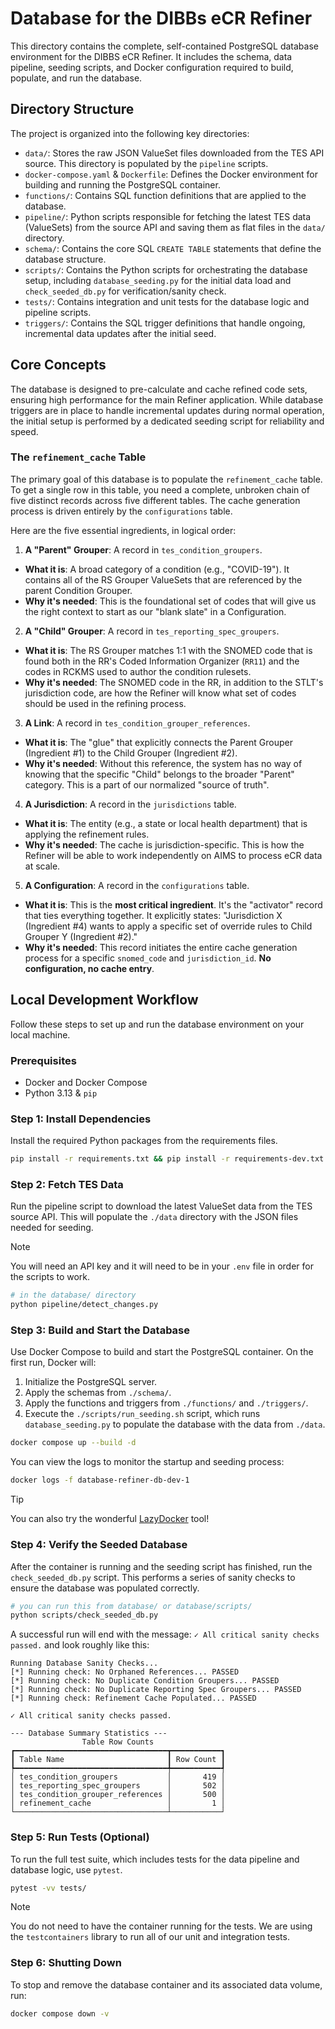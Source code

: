 # Database for the DIBBs eCR Refiner

This directory contains the complete, self-contained PostgreSQL database environment for the DIBBS eCR Refiner. It includes the schema, data pipeline, seeding scripts, and Docker configuration required to build, populate, and run the database.

## Directory Structure

The project is organized into the following key directories:

- `data/`: Stores the raw JSON ValueSet files downloaded from the TES API source. This directory is populated by the `pipeline` scripts.
- `docker-compose.yaml` & `Dockerfile`: Defines the Docker environment for building and running the PostgreSQL container.
- `functions/`: Contains SQL function definitions that are applied to the database.
- `pipeline/`: Python scripts responsible for fetching the latest TES data (ValueSets) from the source API and saving them as flat files in the `data/` directory.
- `schema/`: Contains the core SQL `CREATE TABLE` statements that define the database structure.
- `scripts/`: Contains the Python scripts for orchestrating the database setup, including `database_seeding.py` for the initial data load and `check_seeded_db.py` for verification/sanity check.
- `tests/`: Contains integration and unit tests for the database logic and pipeline scripts.
- `triggers/`: Contains the SQL trigger definitions that handle ongoing, incremental data updates after the initial seed.

## Core Concepts

The database is designed to pre-calculate and cache refined code sets, ensuring high performance for the main Refiner application. While database triggers are in place to handle incremental updates during normal operation, the initial setup is performed by a dedicated seeding script for reliability and speed.

### The `refinement_cache` Table

The primary goal of this database is to populate the `refinement_cache` table. To get a single row in this table, you need a complete, unbroken chain of five distinct records across five different tables. The cache generation process is driven entirely by the `configurations` table.

Here are the five essential ingredients, in logical order:

1. **A "Parent" Grouper**: A record in `tes_condition_groupers`.
  * **What it is**: A broad category of a condition (e.g., "COVID-19"). It contains all of the RS Grouper ValueSets that are referenced by the parent Condition Grouper.
  * **Why it's needed**: This is the foundational set of codes that will give us the right context to start as our "blank slate" in a Configuration.
2. **A "Child" Grouper**: A record in `tes_reporting_spec_groupers`.
  * **What it is**: The RS Grouper matches 1:1 with the SNOMED code that is found both in the RR's Coded Information Organizer (`RR11`) and the codes in RCKMS used to author the condition rulesets.
  * **Why it's needed**: The SNOMED code in the RR, in addition to the STLT's jurisdiction code, are how the Refiner will know what set of codes should be used in the refining process.
3. **A Link**: A record in `tes_condition_grouper_references`.
  * **What it is**: The "glue" that explicitly connects the Parent Grouper (Ingredient #1) to the Child Grouper (Ingredient #2).
  * **Why it's needed**: Without this reference, the system has no way of knowing that the specific "Child" belongs to the broader "Parent" category. This is a part of our normalized "source of truth".
4. **A Jurisdiction**: A record in the `jurisdictions` table.
  * **What it is**: The entity (e.g., a state or local health department) that is applying the refinement rules.
  * **Why it's needed**: The cache is jurisdiction-specific. This is how the Refiner will be able to work independently on AIMS to process eCR data at scale.
5. **A Configuration**: A record in the `configurations` table.
  * **What it is**: This is the **most critical ingredient**. It's the "activator" record that ties everything together. It explicitly states: "Jurisdiction X (Ingredient #4) wants to apply a specific set of override rules to Child Grouper Y (Ingredient #2)."
  * **Why it's needed**: This record initiates the entire cache generation process for a specific `snomed_code` and `jurisdiction_id`. **No configuration, no cache entry**.

## Local Development Workflow

Follow these steps to set up and run the database environment on your local machine.

### Prerequisites

*   Docker and Docker Compose
*   Python 3.13 & `pip`

### Step 1: Install Dependencies

Install the required Python packages from the requirements files.

```bash
pip install -r requirements.txt && pip install -r requirements-dev.txt
```

### Step 2: Fetch TES Data

Run the pipeline script to download the latest ValueSet data from the TES source API. This will populate the `./data` directory with the JSON files needed for seeding.

> [!NOTE]
> You will need an API key and it will need to be in your `.env` file in order for the scripts to work.

```bash
# in the database/ directory
python pipeline/detect_changes.py
```

### Step 3: Build and Start the Database

Use Docker Compose to build and start the PostgreSQL container. On the first run, Docker will:
1.  Initialize the PostgreSQL server.
2.  Apply the schemas from `./schema/`.
3.  Apply the functions and triggers from `./functions/` and `./triggers/`.
4.  Execute the `./scripts/run_seeding.sh` script, which runs `database_seeding.py` to populate the database with the data from `./data`.

```bash
docker compose up --build -d
```

You can view the logs to monitor the startup and seeding process:

```bash
docker logs -f database-refiner-db-dev-1
```

> [!TIP]
> You can also try the wonderful [LazyDocker](https://github.com/jesseduffield/lazydocker) tool!

### Step 4: Verify the Seeded Database

After the container is running and the seeding script has finished, run the `check_seeded_db.py` script. This performs a series of sanity checks to ensure the database was populated correctly.

```bash
# you can run this from database/ or database/scripts/
python scripts/check_seeded_db.py
```

A successful run will end with the message: `✓ All critical sanity checks passed.` and look roughly like this:

```
Running Database Sanity Checks...
[*] Running check: No Orphaned References... PASSED
[*] Running check: No Duplicate Condition Groupers... PASSED
[*] Running check: No Duplicate Reporting Spec Groupers... PASSED
[*] Running check: Refinement Cache Populated... PASSED

✓ All critical sanity checks passed.

--- Database Summary Statistics ---
                Table Row Counts
┏━━━━━━━━━━━━━━━━━━━━━━━━━━━━━━━━━━┳━━━━━━━━━━━┓
┃ Table Name                       ┃ Row Count ┃
┡━━━━━━━━━━━━━━━━━━━━━━━━━━━━━━━━━━╇━━━━━━━━━━━┩
│ tes_condition_groupers           │       419 │
│ tes_reporting_spec_groupers      │       502 │
│ tes_condition_grouper_references │       500 │
│ refinement_cache                 │         1 │
└──────────────────────────────────┴───────────┘

```

### Step 5: Run Tests (Optional)

To run the full test suite, which includes tests for the data pipeline and database logic, use `pytest`.

```bash
pytest -vv tests/
```

> [!NOTE]
> You do not need to have the container running for the tests. We are using the `testcontainers` library to run all of our unit and integration tests.

### Step 6: Shutting Down

To stop and remove the database container and its associated data volume, run:

```bash
docker compose down -v
```
